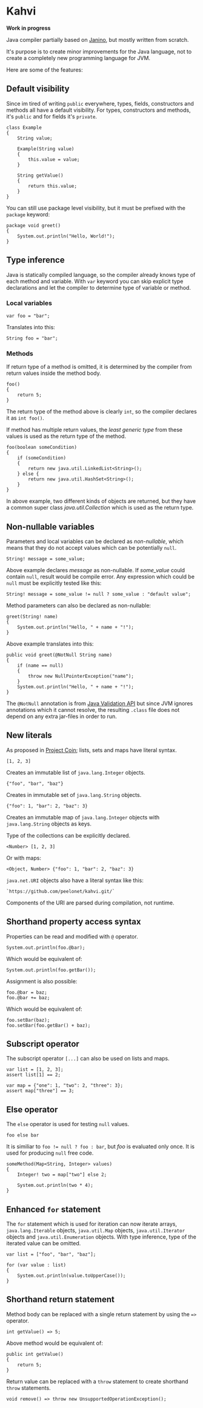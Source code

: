 # Kahvi

**Work in progress**

Java compiler partially based on [Janino](http://www.janino.net), but mostly
written from scratch.

It's purpose is to create minor improvements for the Java language, not to
create a completely new programming language for JVM.

Here are some of the features:

## Default visibility

Since im tired of writing `public` everywhere, types, fields, constructors and
methods all have a default visibility. For types, constructors and methods,
it's `public` and for fields it's `private`.

~~~~
class Example
{
    String value;

    Example(String value)
    {
        this.value = value;
    }

    String getValue()
    {
        return this.value;
    }
}
~~~~

You can still use package level visibility, but it must be prefixed with the
`package` keyword:

~~~~
package void greet()
{
    System.out.println("Hello, World!");
}
~~~~

## Type inference

Java is statically compiled language, so the compiler already knows type of
each method and variable. With `var` keyword you can skip explicit type
declarations and let the compiler to determine type of variable or method.

### Local variables

~~~~
var foo = "bar";
~~~~

Translates into this:

~~~~
String foo = "bar";
~~~~

### Methods

If return type of a method is omitted, it is determined by the compiler from
return values inside the method body.

~~~~
foo()
{
    return 5;
}
~~~~

The return type of the method above is clearly `int`, so the compiler declares
it as `int foo()`.

If method has multiple return values, the *least generic type* from these
values is used as the return type of the method.

~~~~
foo(boolean someCondition)
{
    if (someCondition)
    {
        return new java.util.LinkedList<String>();
    } else {
        return new java.util.HashSet<String>();
    }
}
~~~~

In above example, two different kinds of objects are returned, but they have a
common super class *java.util.Collection* which is used as the return type.

## Non-nullable variables

Parameters and local variables can be declared as *non-nullable*, which means
that they do not accept values which can be potentially `null`.

~~~~
String! message = some_value;
~~~~

Above example declares *message* as non-nullable. If *some_value* could contain
`null`, result would be compile error. Any expression which could be `null`
must be explicitly tested like this:

~~~~
String! message = some_value != null ? some_value : "default value";
~~~~

Method parameters can also be declared as non-nullable:

~~~~
greet(String! name)
{
    System.out.println("Hello, " + name + "!");
}
~~~~

Above example translates into this:

~~~~
public void greet(@NotNull String name)
{
    if (name == null)
    {
        throw new NullPointerException("name");
    }
    System.out.println("Hello, " + name + "!");
}
~~~~

The `@NotNull` annotation is from [Java Validation API](http://docs.oracle.com/javaee/6/api/javax/validation/package-summary.html)
but since JVM ignores annotations which it cannot resolve, the resulting
`.class` file does not depend on any extra jar-files in order to run.

## New literals

As proposed in [Project Coin](http://mail.openjdk.java.net/pipermail/coin-dev/2009-March/001193.html);
lists, sets and maps have literal syntax.

~~~~
[1, 2, 3]
~~~~

Creates an immutable list of `java.lang.Integer` objects.

~~~~
{"foo", "bar", "baz"}
~~~~

Creates in immutable set of `java.lang.String` objects.

~~~~
{"foo": 1, "bar": 2, "baz": 3}
~~~~

Creates an immutable map of `java.lang.Integer` objects with `java.lang.String`
objects as keys.

Type of the collections can be explicitly declared.

~~~~
<Number> [1, 2, 3]
~~~~

Or with maps:

~~~~
<Object, Number> {"foo": 1, "bar": 2, "baz": 3}
~~~~

`java.net.URI` objects also have a literal syntax like this:
~~~~
`https://github.com/peelonet/kahvi.git/`
~~~~

Components of the URI are parsed during compilation, not runtime.

## Shorthand property access syntax

Properties can be read and modified with `@` operator.

~~~~
System.out.println(foo.@bar);
~~~~

Which would be equivalent of:
~~~~
System.out.println(foo.getBar());
~~~~

Assignment is also possible:
~~~~
foo.@bar = baz;
foo.@bar += baz;
~~~~

Which would be equivalent of:
~~~~
foo.setBar(baz);
foo.setBar(foo.getBar() + baz);
~~~~

## Subscript operator

The subscript operator `[...]` can also be used on lists and maps.

~~~~
var list = [1, 2, 3];
assert list[1] == 2;

var map = {"one": 1, "two": 2, "three": 3};
assert map["three"] == 3;
~~~~

## Else operator

The `else` operator is used for testing `null` values.

~~~~
foo else bar
~~~~

It is similiar to `foo != null ? foo : bar`, but *foo* is evaluated only once.
It is used for producing `null` free code.

~~~~
someMethod(Map<String, Integer> values)
{
    Integer! two = map["two"] else 2;

    System.out.println(two * 4);
}
~~~~

## Enhanced `for` statement

The `for` statement which is used for iteration can now iterate arrays,
`java.lang.Iterable` objects, `java.util.Map` objects, `java.util.Iterator`
objects and `java.util.Enumeration` objects. With type inference, type of the
iterated value can be omitted.

~~~~
var list = ["foo", "bar", "baz"];

for (var value : list)
{
    System.out.println(value.toUpperCase());
}
~~~~

## Shorthand return statement

Method body can be replaced with a single return statement by using the `=>`
operator.

~~~~
int getValue() => 5;
~~~~

Above method would be equivalent of:
~~~~
public int getValue()
{
    return 5;
}
~~~~

Return value can be replaced with a `throw` statement to create shorthand
`throw` statements.

~~~~
void remove() => throw new UnsupportedOperationException();
~~~~
